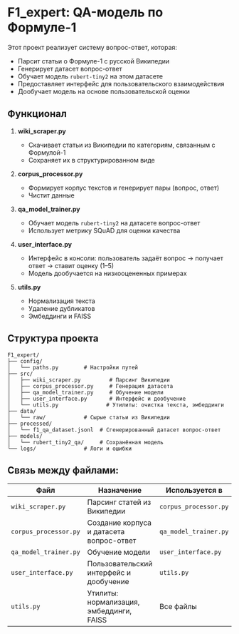 # F1_expert: QA-модель по Формуле-1

Этот проект реализует систему вопрос-ответ, которая:
- Парсит статьи о Формуле-1 с русской Википедии
- Генерирует датасет вопрос-ответ
- Обучает модель `rubert-tiny2` на этом датасете
- Предоставляет интерфейс для пользовательского взаимодействия
- Дообучает модель на основе пользовательской оценки


## Функционал

1. **wiki_scraper.py**  
   - Скачивает статьи из Википедии по категориям, связанным с Формулой-1
   - Сохраняет их в структурированном виде

2. **corpus_processor.py**  
   - Формирует корпус текстов и генерирует пары (вопрос, ответ)  
   - Чистит данные

3. **qa_model_trainer.py**  
   - Обучает модель `rubert-tiny2` на датасете вопрос-ответ
   - Использует метрику SQuAD для оценки качества

4. **user_interface.py**  
   - Интерфейс в консоли: пользователь задаёт вопрос → получает ответ → ставит оценку (1–5)  
   - Модель дообучается на низкооцененных примерах

5. **utils.py**  
   - Нормализация текста
   - Удаление дубликатов
   - Эмбеддинги и FAISS


## Структура проекта

```
F1_expert/
├── config/
│   └── paths.py        # Настройки путей
├── src/
│   ├── wiki_scraper.py         # Парсинг Википедии
│   ├── corpus_processor.py     # Генерация датасета
│   ├── qa_model_trainer.py     # Обучение модели
│   ├── user_interface.py       # Интерфейс и дообучение
│   └── utils.py               # Утилиты: очистка текста, эмбеддинги
├── data/
│   └── raw/            # Сырые статьи из Википедии
├── processed/
│   └── f1_qa_dataset.jsonl  # Сгенерированный датасет вопрос-ответ
├── models/
│   └── rubert_tiny2_qa/     # Сохранённая модель
└── logs/               # Логи и ошибки
```
## Связь между файлами:

| Файл | Назначение | Используется в |
|------|------------|----------------|
| `wiki_scraper.py` | Парсинг статей из Википедии | `corpus_processor.py` |
| `corpus_processor.py` | Создание корпуса и датасета вопрос-ответ | `qa_model_trainer.py` |
| `qa_model_trainer.py` | Обучение модели | `user_interface.py` |
| `user_interface.py` | Пользовательский интерфейс и дообучение | `utils.py` |
| `utils.py` | Утилиты: нормализация, эмбеддинги, FAISS | Все файлы |
